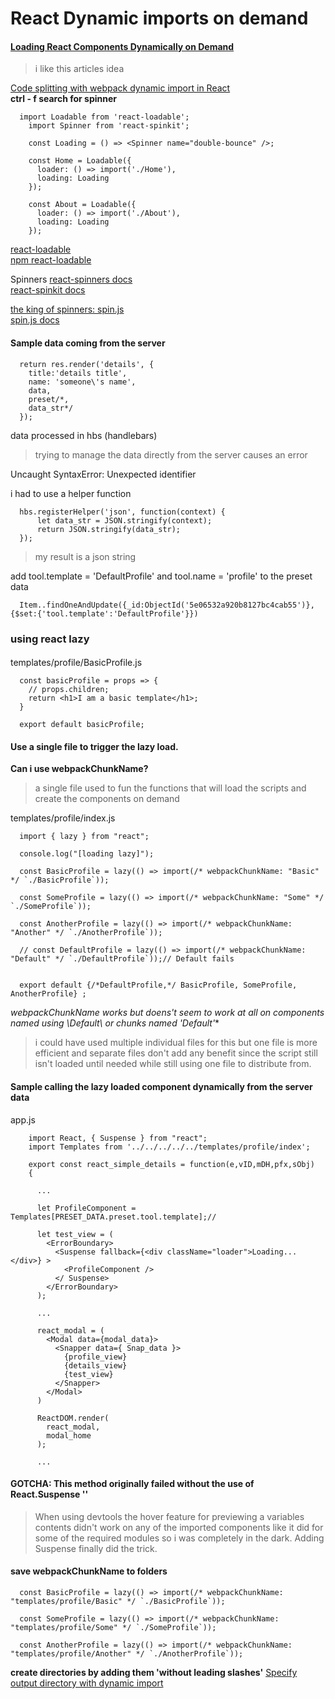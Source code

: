 # React Dynamic imports on demand


#### [Loading React Components Dynamically on Demand](https://sung.codes/blog/2017/12/03/loading-react-components-dynamically-demand/)   
> i like this articles idea

[Code splitting with webpack dynamic import in React](https://blog.pusher.com/code-splitting-webpack-dynamic-import-react/)   
**ctrl - f search for spinner**

```
  import Loadable from 'react-loadable';
    import Spinner from 'react-spinkit';

    const Loading = () => <Spinner name="double-bounce" />;

    const Home = Loadable({
      loader: () => import('./Home'),
      loading: Loading
    });

    const About = Loadable({
      loader: () => import('./About'),
      loading: Loading
    });
```
[react-loadable](https://github.com/jamiebuilds/react-loadable)   
[npm react-loadable](https://www.npmjs.com/package/react-loadable)   


Spinners
[react-spinners docs](https://github.com/davidhu2000/react-spinners)   
[react-spinkit docs](https://github.com/KyleAMathews/react-spinkit)   

[the king of spinners: spin.js](https://www.npmtrends.com/spin.js)    
[spin.js docs](https://spin.js.org/)    

#### Sample data coming from the server
```
  return res.render('details', {
    title:'details title',
    name: 'someone\'s name',
    data,
    preset/*,
    data_str*/
  });

```

data processed in hbs (handlebars)
> trying to manage the data directly from the server causes an error

Uncaught SyntaxError: Unexpected identifier

i had to use a helper function
```
  hbs.registerHelper('json', function(context) {
      let data_str = JSON.stringify(context);
      return JSON.stringify(data_str);
  });
```
> my result is a json string

add tool.template = 'DefaultProfile' and tool.name = 'profile' to the preset data

```
  Item..findOneAndUpdate({_id:ObjectId('5e06532a920b8127bc4cab55')},{$set:{'tool.template':'DefaultProfile'}})
```
### using react lazy

####

templates/profile/BasicProfile.js
```
  const basicProfile = props => {
    // props.children;
    return <h1>I am a basic template</h1>;
  }

  export default basicProfile;
```

#### Use a single file to trigger the lazy load.
**Can i use webpackChunkName?**   
> a single file used to fun the functions that will load the scripts and create the components on demand

templates/profile/index.js
```
  import { lazy } from "react";

  console.log("[loading lazy]");

  const BasicProfile = lazy(() => import(/* webpackChunkName: "Basic" */ `./BasicProfile`));

  const SomeProfile = lazy(() => import(/* webpackChunkName: "Some" */ `./SomeProfile`));

  const AnotherProfile = lazy(() => import(/* webpackChunkName: "Another" */ `./AnotherProfile`));

  // const DefaultProfile = lazy(() => import(/* webpackChunkName: "Default" */ `./DefaultProfile`));// Default fails


  export default {/*DefaultProfile,*/ BasicProfile, SomeProfile, AnotherProfile} ;
```
**webpackChunkName works but doens't seem to work at all on components named using \Default*\ or chunks named 'Default'**   
> i could have used multiple individual files for this but one file is more efficient and separate files don't add
> any benefit since the script still isn't loaded until needed while still using one file to distribute from.

#### Sample calling the lazy loaded component dynamically from the server data

app.js
```
    import React, { Suspense } from "react";
    import Templates from '../../../../../templates/profile/index';

    export const react_simple_details = function(e,vID,mDH,pfx,sObj)
    {

      ...

      let ProfileComponent = Templates[PRESET_DATA.preset.tool.template];//

      let test_view = (
        <ErrorBoundary>
          <Suspense fallback={<div className="loader">Loading...</div>} >
            <ProfileComponent />
          </ Suspense>
        </ErrorBoundary>
      );

      ...

      react_modal = (
        <Modal data={modal_data}>
          <Snapper data={ Snap_data }>
            {profile_view}
            {details_view}
            {test_view}
          </Snapper>
        </Modal>
      )

      ReactDOM.render(
        react_modal,
        modal_home
      );

      ...

```
#### GOTCHA: **This method originally failed without the use of React.Suspense '<Suspense></Suspense>'**
>When using devtools the hover feature for previewing a variables contents didn't work on any of the imported components like it did for some of the required modules so i was completely in the dark.  Adding Suspense finally did the trick.

#### save webpackChunkName to folders
```
  const BasicProfile = lazy(() => import(/* webpackChunkName: "templates/profile/Basic" */ `./BasicProfile`));

  const SomeProfile = lazy(() => import(/* webpackChunkName: "templates/profile/Some" */ `./SomeProfile`));

  const AnotherProfile = lazy(() => import(/* webpackChunkName: "templates/profile/Another" */ `./AnotherProfile`));
```
**create directories by adding them 'without leading slashes'**
[Specify output directory with dynamic import](https://github.com/webpack/webpack/issues/5401)   
